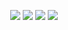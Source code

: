 <p align="center"><img src="https://images2.imgbox.com/16/3a/V5htL9mB_o.png">
<a href="https://portal.atabook.org/"><img src="https://images2.imgbox.com/98/f8/IoARJs32_o.png"></a> <a href="https://rentry.co/angelofdarkness"><img src="https://images2.imgbox.com/52/a9/3DZxX0SC_o.png"></a> <a href="https://pronouns.cc/@anchor"><img src="https://images2.imgbox.com/fd/96/VRACNW8G_o.png"></a></p>
